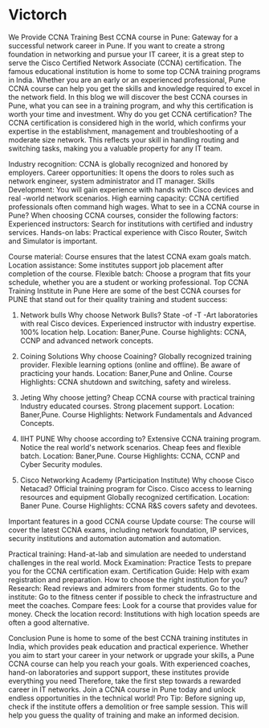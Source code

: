 # Victorch
We Provide CCNA Training
Best CCNA course in Pune: Gateway for a successful network career in Pune.
If you want to create a strong foundation in networking and pursue your IT career, it is a great step to serve the Cisco Certified Network Associate (CCNA) certification. The famous educational institution is home to some top CCNA training programs in India. Whether you are an early or an experienced professional, Pune CCNA course can help you get the skills and knowledge required to excel in the network field.
   In this blog we will discover the best CCNA courses in Pune, what you can see in a training program, and why this certification is worth your time and investment.
    Why do you get CCNA certification?
The CCNA certification is considered high in the world, which confirms your expertise in the establishment, management and troubleshooting of a moderate size network. This reflects your skill in handling routing and switching tasks, making you a valuable property for any IT team.

Industry recognition: CCNA is globally recognized and honored by employers.
Career opportunities: It opens the doors to roles such as network engineer, system administrator and IT manager.
Skills Development: You will gain experience with hands with Cisco devices and real -world network scenarios.
High earning capacity: CCNA certified professionals often command high wages.
What to see in a CCNA course in Pune?
When choosing CCNA courses, consider the following factors:
Experienced instructors: Search for institutions with certified and industry services.
Hands-on labs: Practical experience with Cisco Router, Switch and Simulator is important.

Course material: Course ensures that the latest CCNA exam goals match.
Location assistance: Some institutes support job placement after completion of the course.
Flexible batch: Choose a program that fits your schedule, whether you are a student or working professional.
Top CCNA Training Institute in Pune
Here are some of the best CCNA courses for PUNE that stand out for their quality training and student success:



1. Network bulls
Why choose Network Bulls?
State -of -T -Art laboratories with real Cisco devices.
Experienced instructor with industry expertise.
100% location help.
Location: Baner,Pune.
Course highlights: CCNA, CCNP and advanced network concepts.

2. Coining Solutions
Why choose Coaining?
Globally recognized training provider.
Flexible learning options (online and offline).
Be aware of practicing your hands.
Location: Baner,Pune and Online.
Course Highlights: CCNA shutdown and switching, safety and wireless.

3. Jeting
Why choose jetting?
Cheap CCNA course with practical training
Industry educated courses.
Strong placement support.
Location: Baner,Pune.
Course Highlights: Network Fundamentals and Advanced Concepts.

4. IIHT PUNE
Why choose according to?
Extensive CCNA training program.
Notice the real world's network scenarios.
Cheap fees and flexible batch.
Location: Baner,Pune.
Course Highlights: CCNA, CCNP and Cyber ​​Security modules.

5. Cisco Networking Academy (Participation Institute)
Why choose Cisco Netacad?
Official training program for Cisco.
Cisco access to learning resources and equipment
Globally recognized certification.
Location: Baner Pune.
Course Highlights: CCNA R&S covers safety and devotees.

Important features in a good CCNA course
Update course: The course will cover the latest CCNA exams, including network foundation, IP services, security institutions and automation automation and automation.

Practical training: Hand-at-lab and simulation are needed to understand challenges in the real world.
Mock Examination: Practice Tests to prepare you for the CCNA certification exam.
Certification Guide: Help with exam registration and preparation.
How to choose the right institution for you?
Research: Read reviews and admirers from former students.
Go to the institute: Go to the fitness center if possible to check the infrastructure and meet the coaches.
Compare fees: Look for a course that provides value for money.
Check the location record: Institutions with high location speeds are often a good alternative.

Conclusion
  Pune is home to some of the best CCNA training institutes in India, which provides peak education and practical experience. Whether you aim to start your career in your network or upgrade your skills, a Pune CCNA course can help you reach your goals. With experienced coaches, hand-on laboratories and support support, these institutes provide everything you need
  Therefore, take the first step towards a rewarded career in IT networks. Join a CCNA course in Pune today and unlock endless opportunities in the technical world!
Pro Tip: Before signing up, check if the institute offers a demolition or free sample session. This will help you guess the quality of training and make an informed decision.

